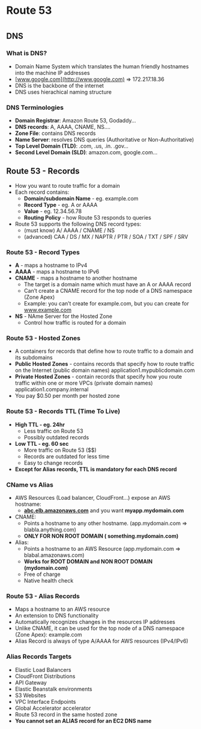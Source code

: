 # Route 53
#

## DNS

### What is DNS?

- Domain Name System which translates the human friendly hostnames into the machine IP addresses
- [www.google.com](http://www.google.com) ⇒ 172.217.18.36
- DNS is the backbone of the internet
- DNS uses hierachical naming structure

### DNS Terminologies

- **Domain Registrar**: Amazon Route 53, Godaddy…
- **DNS records**: A, AAAA, CNAME, NS….
- **Zone File**: contains DNS records
- **Name Server**: resolves DNS queries (Authoritative or Non-Authoritative)
- **Top Level Domain (TLD)**: .com, .us, .in. .gov…
- **Second Level Domain (SLD)**: amazon.com, google.com…

## Route 53 - Records

- How you want to route traffic for a domain
- Each record contains:
    - **Domain/subdomain Name** - eg. example.com
    - **Record Type** - eg. A or AAAA
    - **Value** - eg. 12.34.56.78
    - **Routing Policy** - how Route 53 responds to queries
- Route 53 supports the following DNS record types:
    - (must know) A/ AAAA / CNAME / NS
    - (advanced) CAA / DS / MX / NAPTR / PTR / SOA / TXT / SPF / SRV
### Route 53 - Record Types

- **A** - maps a hostname to IPv4
- **AAAA** - maps a hostname to IPv6
- **CNAME** - maps a hostname to another hostname
    - The target is a domain name which must have an A or AAAA record
    - Can’t create a CNAME record for the top node of a DNS namespace (Zone Apex)
    - Example: you can’t create for example.com, but you can create for www.example.com
- **NS** - NAme Server for the Hosted Zone
    - Control how traffic is routed for a domain
### Route 53 - Hosted Zones

- A containers for records that define how to route traffic to a domain and its subdomains
- **Public Hosted Zones** - contains records that specify how to route traffic on the Internet (public domain names) application1.mypublicdomain.com
- **Private Hosted Zones** - contain records that specify how you route traffic within one or more VPCs (private domain names) application1.company.internal
- You pay $0.50 per month per hosted zone

### Route 53 - Records TTL (Time To Live)

- **High TTL - eg. 24hr**
    - Less traffic on Route 53
    - Possibly outdated records
- **Low TTL - eg. 60 sec**
    - More traffic on Route 53 ($$)
    - Records are outdated for less time
    - Easy to change records
- **Except for Alias records, TTL is mandatory for each DNS record**

### CName vs Alias

- AWS Resources (Load balancer, CloudFront…) expose an AWS hostname:
    - [**abc.elb.amazonaws.com**](http://abc.elb.amazonaws.com) and you want **myapp.mydomain.com**
- CNAME:
    - Points a hostname to any other hostname. (app.mydomain.com ⇒ blabla.anything.com)
    - **ONLY FOR NON ROOT DOMAIN ( something.mydomain.com)**
- Alias:
    - Points a hostname to an AWS Resource (app.mydomain.com ⇒ blabal.amazonaws.com)
    - **Works for ROOT DOMAIN and NON ROOT DOMAIN (mydomain.com)**
    - Free of charge
    - Native health check

### Route 53 - Alias Records

- Maps a hostname to an AWS resource
- An extension to DNS functionality
- Automatically recognizes changes in the resources IP addresses
- Unlike CNAME, it can be used for the top node of a DNS namespace (Zone Apex): example.com
- Alias Record is always of type A/AAAA for AWS resources (IPv4/IPv6)

### Alias Records Targets

- Elastic Load Balancers
- CloudFront Distributions
- API Gateway
- Elastic Beanstalk environments
- S3 Websites
- VPC Interface Endpoints
- Global Accelerator accelerator
- Route 53 record in the same hosted zone
- **You cannot set an ALIAS record for an EC2 DNS name**